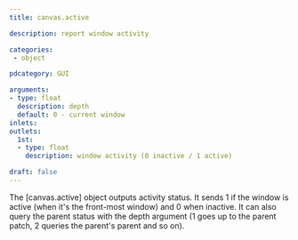 ```yaml
---
title: canvas.active

description: report window activity

categories:
 - object

pdcategory: GUI

arguments:
- type: float
  description: depth
  default: 0 - current window
inlets:
outlets:
  1st:
  - type: float
    description: window activity (0 inactive / 1 active)

draft: false
---
```


The [canvas.active] object outputs activity status. It sends 1 if the window is active (when it's the front-most window) and 0 when inactive. It can also query the parent status with the depth argument (1 goes up to the parent patch, 2 queries the parent's parent and so on).
